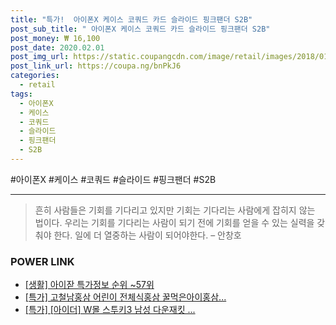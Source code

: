 ```yaml
--- 
title: "특가!  아이폰X 케이스 코쿼드 카드 슬라이드 핑크팬더 S2B" 
post_sub_title: " 아이폰X 케이스 코쿼드 카드 슬라이드 핑크팬더 S2B" 
post_money: ₩ 16,100 
post_date: 2020.02.01 
post_img_url: https://static.coupangcdn.com/image/retail/images/2018/01/17/16/2/eac9f5b7-e521-436a-ab28-e94c0bdc7733.jpg 
post_link_url: https://coupa.ng/bnPkJ6 
categories: 
  - retail 
tags: 
  - 아이폰X 
  - 케이스 
  - 코쿼드 
  - 슬라이드 
  - 핑크팬더 
  - S2B 
--- 
```

  #아이폰X #케이스 #코쿼드 #슬라이드 #핑크팬더 #S2B 
<hr> 

> 흔히 사람들은 기회를 기다리고 있지만 기회는 기다리는 사람에게 잡히지 않는 법이다. 우리는 기회를 기다리는 사람이 되기 전에 기회를 얻을 수 있는 실력을 갖춰야 한다. 일에 더 열중하는 사람이 되어야한다. – 안창호 


### POWER LINK

* <a href="https://blog.naver.com/sakai111/221782166705" target="_blank"> [생활] 아이잗 특가정보 순위 ~57위</a>
* <a href="https://blog.naver.com/santokki14/221790545361" target="_blank">[특가] 고철남홍삼 어린이 전체식홍삼 꿀먹은아이홍삼...</a>
* <a href="https://blog.naver.com/an0733/221790800884" target="_blank">[특가] [아이더] W몰 스투키3 남성 다운재킷 ...</a>
